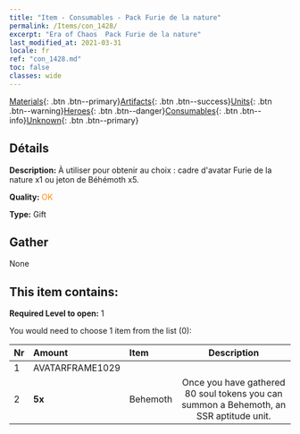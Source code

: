 ```yaml
---
title: "Item - Consumables - Pack Furie de la nature"
permalink: /Items/con_1428/
excerpt: "Era of Chaos  Pack Furie de la nature"
last_modified_at: 2021-03-31
locale: fr
ref: "con_1428.md"
toc: false
classes: wide
---
```

 [Materials](/fr/Items/){: .btn .btn--primary}[Artifacts](/fr/Items/Artifacts/){: .btn .btn--success}[Units](/fr/Items/Units/){: .btn .btn--warning}[Heroes](/fr/Items/Heroes/){: .btn .btn--danger}[Consumables](/fr/Items/Consumables/){: .btn .btn--info}[Unknown](/fr/Items/Unknown/){: .btn .btn--primary}

## Détails
 **Description:** À utiliser pour obtenir au choix : cadre d'avatar Furie de la nature x1 ou jeton de Béhémoth x5.

 **Quality:** <span style="color: #FF8C00">OK</span>

 **Type:** Gift

## Gather

  None

## This item contains:

 **Required Level to open:** 1

 You would need to choose 1 item from the list (0):

  | Nr | Amount |     Item    | Description |
  |:---|:-------|:------------|:-----------:|
  | 1 | AVATARFRAME1029 | 
  | 2 |  **5x** | Behemoth | Once you have gathered 80 soul tokens you can summon a Behemoth, an SSR aptitude unit.  | 
